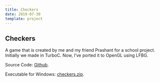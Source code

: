 ```yaml
---
title: Checkers
date: 2019-07-30
template: project
---
```


## Checkers

A game that is created by me and my friend Prashant for a school project. Initially we made in TurboC. Now, I’ve ported it to OpenGL using LFBG.

Source Code: <a href="https://github.com/rahulsrma26/lfbg/blob/master/tc_projects/checkers.cpp" target="_blank">Github</a>.

Executable for Windows: <a href="checkers.zip" download>checkers.zip</a>.